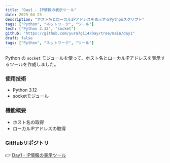 ```yaml
---
title: "Day1 - IP情報の表示ツール"
date: 2025-04-23
description: "ホスト名とローカルIPアドレスを表示するPythonスクリプト"
tags: ["Python", "ネットワーク", "ツール"]
tech: ["Python 3.12", "socket"]
github: "https://github.com/yura7gi14/Day/tree/main/day1"
draft: false
tags: ["Python", "ネットワーク", "ツール"]
---
```


Python の `socket` モジュールを使って、ホスト名とローカルIPアドレスを表示するツールを作成しました。

### 使用技術
- Python 3.12
- socketモジュール

### 機能概要
- ホスト名の取得
- ローカルIPアドレスの取得

### GitHubリポジトリ
👉 [Day1 - IP情報の表示ツール](https://github.com/yura7gi14/Day/tree/main/day1)

